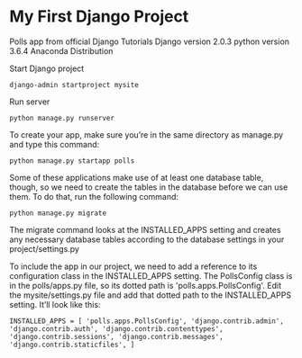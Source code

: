 # My First Django Project

Polls app from official Django Tutorials
Django version 2.0.3
python version 3.6.4 Anaconda Distribution

Start Django project

``django-admin startproject mysite``

Run server

``python manage.py runserver``

To create your app, make sure you’re in the same directory as manage.py and type this command:

``python manage.py startapp polls``

Some of these applications make use of at least one database table, though, so we need to create the tables in the database before we can use them. To do that, run the following command:

``python manage.py migrate``

The migrate command looks at the INSTALLED_APPS setting and creates any necessary database tables according to the database settings in your project/settings.py

To include the app in our project, we need to add a reference to its configuration class in the INSTALLED_APPS setting. The PollsConfig class is in the polls/apps.py file, so its dotted path is 'polls.apps.PollsConfig'. Edit the mysite/settings.py file and add that dotted path to the INSTALLED_APPS setting. It’ll look like this:

``
    INSTALLED_APPS = [
        'polls.apps.PollsConfig',
        'django.contrib.admin',
        'django.contrib.auth',
        'django.contrib.contenttypes',
        'django.contrib.sessions',
        'django.contrib.messages',
        'django.contrib.staticfiles',
    ]
``